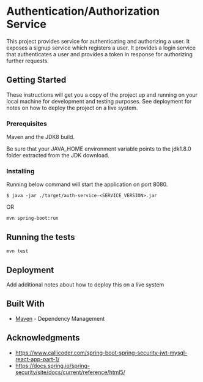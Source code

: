 # Authentication/Authorization Service

This project provides service for authenticating and authorizing a user. It exposes a signup service which registers a user. It provides a login service that authenticates a user and provides a token in response for authorizing further requests.

## Getting Started

These instructions will get you a copy of the project up and running on your local machine for development and testing purposes. See deployment for notes on how to deploy the project on a live system.

### Prerequisites

Maven and the JDK8 build.

Be sure that your JAVA_HOME environment variable points to the jdk1.8.0 folder extracted from the JDK download.

### Installing

Running below command will start the application on port 8080.

```
$ java -jar ./target/auth-service-<SERVICE_VERSION>.jar
```

OR

```
mvn spring-boot:run
```

## Running the tests


```
mvn test
```


## Deployment

Add additional notes about how to deploy this on a live system

## Built With

* [Maven](https://maven.apache.org/) - Dependency Management

## Acknowledgments

* https://www.callicoder.com/spring-boot-spring-security-jwt-mysql-react-app-part-1/
* https://docs.spring.io/spring-security/site/docs/current/reference/html5/

